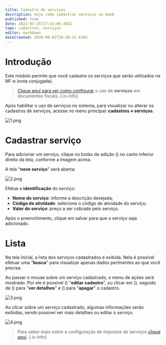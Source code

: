 ```yaml
---
title: Cadastro de serviços
description: Veja como cadastrar serviços no Gweb
published: true
date: 2022-03-25T17:14:09.493Z
tags: cadastros, serviços
editor: markdown
dateCreated: 2020-09-03T20:30:32.639Z
---
```


# Introdução

Este módulo permite que você cadastre os serviços que serão utilizados na NF-e (nota conjugada).

> [Clique aqui para ver como configurar](https://help.gdoorweb.com.br/pt-br/configuracoes/geral#servi%C3%A7os) o uso de **serviços** em documentos fiscais.
{.is-info}

Após habilitar o uso de serviços no sistema, para visualizar ou alterar os cadastros de serviços, acesse no menu principal: **cadastros » serviços**.

![1.png](/cadastros/serviços/1.png)

# Cadastrar serviço

Para adicionar um serviço, clique no botão de adição (<em class="mdi mdi-plus"></em>) no canto inferior direito da tela, conforme a imagem acima.

A tela "**novo serviço**" será aberta:

![2.png](/cadastros/serviços/2.png)

Efetue a **identificação** do serviço:
- **Nome do serviço**: informe a descrição desejada;
- **Código de atividade**: selecione o código de atividade do serviço;
- **Valor do serviço**: preço a ser cobrado pelo serviço.

Após o preenchimento, clique em <span class="mat-button mdi "> salvar</span>  para que o serviço seja adicionado.

# Lista

Na tela inicial, a lista dos serviços cadastrados é exibida. Nela é possível efetuar uma "**busca**" para visualizar apenas dados pertinentes ao que você precisa.

Ao passar o mouse sobre um serviço cadastrado, o menu de ações será mostrado. Por ele é possível (<em class="mdi mdi-pencil"></em>) "**editar cadastro**", ou clicar em (<em class="mdi mdi-dots-vertical"></em>), seguido de (<em class="mdi mdi-eye"></em>) para "**ver detalhes**" e (<em class="mdi mdi-delete"></em>) para "**apagar**" o cadastro.

![3.png](/cadastros/serviços/3.png)

Ao clicar sobre um serviço cadastrado, algumas informações serão exibidas, sendo possível ver <span class="mat-button mdi "> mais detalhes</span> ou <span class="mat-button mdi "> editar</span> o serviço.

![4.png](/cadastros/serviços/4.png)

> Para saber mais sobre a configuração de impostos de serviços [clique aqui](/configuracoes/impostos/servicos).
{.is-info}




